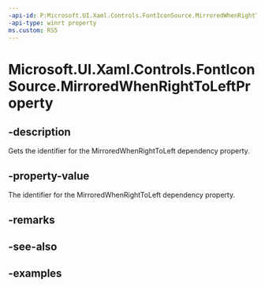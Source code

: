 ```yaml
---
-api-id: P:Microsoft.UI.Xaml.Controls.FontIconSource.MirroredWhenRightToLeftProperty
-api-type: winrt property
ms.custom: RS5
---
```

<!-- Property syntax.
public DependencyProperty MirroredWhenRightToLeftProperty { get; }
-->

# Microsoft.UI.Xaml.Controls.FontIconSource.MirroredWhenRightToLeftProperty


## -description

Gets the identifier for the MirroredWhenRightToLeft dependency property.


## -property-value

The identifier for the MirroredWhenRightToLeft dependency property.


## -remarks


## -see-also


## -examples



